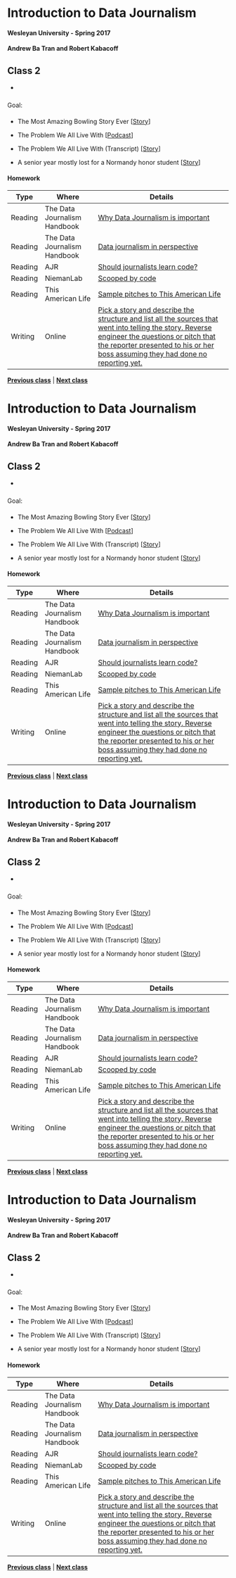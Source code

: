 # Introduction to Data Journalism
  
#### Wesleyan University - Spring 2017
  
**Andrew Ba Tran and Robert Kabacoff**
  
## Class 2
 - 
                             
### 
                             
#### 
                             
Goal: 
                             
#### 

    
* The Most Amazing Bowling Story Ever [[Story](http://www.dmagazine.com/publications/d-magazine/2012/july/the-most-amazing-bowling-story-ever-bill-fong/)]

* The Problem We All Live With [[Podcast](https://www.thisamericanlife.org/radio-archives/episode/562/the-problem-we-all-live-with)]

* The Problem We All Live With (Transcript) [[Story](https://www.thisamericanlife.org/radio-archives/episode/562/transcript)]

* A senior year mostly lost for a Normandy honor student [[Story](http://www.stltoday.com/news/local/education/a-senior-year-mostly-lost-for-a-normandy-honor-student/article_ce759a06-a979-53b6-99bd-c87a430dc339.html)]

#### Homework
                          
|Type|Where|Details|
|---|---|---|
|Reading|The Data Journalism Handbook|[Why Data Journalism is important](http://datajournalismhandbook.org/1.0/en/introduction_2.html)|
|Reading|The Data Journalism Handbook|[Data journalism in perspective](http://datajournalismhandbook.org/1.0/en/introduction_4.html)|
|Reading|AJR|[Should journalists learn code?](http://ajr.org/2014/09/24/should-journalists-learn-code/)|
|Reading|NiemanLab|[Scooped by code](http://www.niemanlab.org/2013/12/scooped-by-code/)|
|Reading|This American Life|[Sample pitches to This American Life](https://www.thisamericanlife.org/about/submissions/sample-pitches)|
|Writing|Online|[Pick a story and describe the structure and list all the sources that went into telling the story. Reverse engineer the questions or pitch that the reporter presented to his or her boss assuming they had done no reporting yet.]()|
                   
**[Previous class](class1.md)** | **[Next class](class3.md)**
# Introduction to Data Journalism
  
#### Wesleyan University - Spring 2017
  
**Andrew Ba Tran and Robert Kabacoff**
  
## Class 2
 - 
                             
### 
                             
#### 
                             
Goal: 
                             
#### 

    
* The Most Amazing Bowling Story Ever [[Story](http://www.dmagazine.com/publications/d-magazine/2012/july/the-most-amazing-bowling-story-ever-bill-fong/)]

* The Problem We All Live With [[Podcast](https://www.thisamericanlife.org/radio-archives/episode/562/the-problem-we-all-live-with)]

* The Problem We All Live With (Transcript) [[Story](https://www.thisamericanlife.org/radio-archives/episode/562/transcript)]

* A senior year mostly lost for a Normandy honor student [[Story](http://www.stltoday.com/news/local/education/a-senior-year-mostly-lost-for-a-normandy-honor-student/article_ce759a06-a979-53b6-99bd-c87a430dc339.html)]

#### Homework
                          
|Type|Where|Details|
|---|---|---|
|Reading|The Data Journalism Handbook|[Why Data Journalism is important](http://datajournalismhandbook.org/1.0/en/introduction_2.html)|
|Reading|The Data Journalism Handbook|[Data journalism in perspective](http://datajournalismhandbook.org/1.0/en/introduction_4.html)|
|Reading|AJR|[Should journalists learn code?](http://ajr.org/2014/09/24/should-journalists-learn-code/)|
|Reading|NiemanLab|[Scooped by code](http://www.niemanlab.org/2013/12/scooped-by-code/)|
|Reading|This American Life|[Sample pitches to This American Life](https://www.thisamericanlife.org/about/submissions/sample-pitches)|
|Writing|Online|[Pick a story and describe the structure and list all the sources that went into telling the story. Reverse engineer the questions or pitch that the reporter presented to his or her boss assuming they had done no reporting yet.]()|
                   
**[Previous class](class1.md)** | **[Next class](class3.md)**
# Introduction to Data Journalism
  
#### Wesleyan University - Spring 2017
  
**Andrew Ba Tran and Robert Kabacoff**
  
## Class 2
 - 
                             
### 
                             
#### 
                             
Goal: 
                             
#### 

    
* The Most Amazing Bowling Story Ever [[Story](http://www.dmagazine.com/publications/d-magazine/2012/july/the-most-amazing-bowling-story-ever-bill-fong/)]

* The Problem We All Live With [[Podcast](https://www.thisamericanlife.org/radio-archives/episode/562/the-problem-we-all-live-with)]

* The Problem We All Live With (Transcript) [[Story](https://www.thisamericanlife.org/radio-archives/episode/562/transcript)]

* A senior year mostly lost for a Normandy honor student [[Story](http://www.stltoday.com/news/local/education/a-senior-year-mostly-lost-for-a-normandy-honor-student/article_ce759a06-a979-53b6-99bd-c87a430dc339.html)]

#### Homework
                          
|Type|Where|Details|
|---|---|---|
|Reading|The Data Journalism Handbook|[Why Data Journalism is important](http://datajournalismhandbook.org/1.0/en/introduction_2.html)|
|Reading|The Data Journalism Handbook|[Data journalism in perspective](http://datajournalismhandbook.org/1.0/en/introduction_4.html)|
|Reading|AJR|[Should journalists learn code?](http://ajr.org/2014/09/24/should-journalists-learn-code/)|
|Reading|NiemanLab|[Scooped by code](http://www.niemanlab.org/2013/12/scooped-by-code/)|
|Reading|This American Life|[Sample pitches to This American Life](https://www.thisamericanlife.org/about/submissions/sample-pitches)|
|Writing|Online|[Pick a story and describe the structure and list all the sources that went into telling the story. Reverse engineer the questions or pitch that the reporter presented to his or her boss assuming they had done no reporting yet.]()|
                   
**[Previous class](class1.md)** | **[Next class](class3.md)**
# Introduction to Data Journalism
  
#### Wesleyan University - Spring 2017
  
**Andrew Ba Tran and Robert Kabacoff**
  
## Class 2
 - 
                             
### 
                             
#### 
                             
Goal: 
                             
#### 

    
* The Most Amazing Bowling Story Ever [[Story](http://www.dmagazine.com/publications/d-magazine/2012/july/the-most-amazing-bowling-story-ever-bill-fong/)]

* The Problem We All Live With [[Podcast](https://www.thisamericanlife.org/radio-archives/episode/562/the-problem-we-all-live-with)]

* The Problem We All Live With (Transcript) [[Story](https://www.thisamericanlife.org/radio-archives/episode/562/transcript)]

* A senior year mostly lost for a Normandy honor student [[Story](http://www.stltoday.com/news/local/education/a-senior-year-mostly-lost-for-a-normandy-honor-student/article_ce759a06-a979-53b6-99bd-c87a430dc339.html)]

#### Homework
                          
|Type|Where|Details|
|---|---|---|
|Reading|The Data Journalism Handbook|[Why Data Journalism is important](http://datajournalismhandbook.org/1.0/en/introduction_2.html)|
|Reading|The Data Journalism Handbook|[Data journalism in perspective](http://datajournalismhandbook.org/1.0/en/introduction_4.html)|
|Reading|AJR|[Should journalists learn code?](http://ajr.org/2014/09/24/should-journalists-learn-code/)|
|Reading|NiemanLab|[Scooped by code](http://www.niemanlab.org/2013/12/scooped-by-code/)|
|Reading|This American Life|[Sample pitches to This American Life](https://www.thisamericanlife.org/about/submissions/sample-pitches)|
|Writing|Online|[Pick a story and describe the structure and list all the sources that went into telling the story. Reverse engineer the questions or pitch that the reporter presented to his or her boss assuming they had done no reporting yet.]()|
                   
**[Previous class](class1.md)** | **[Next class](class3.md)**
